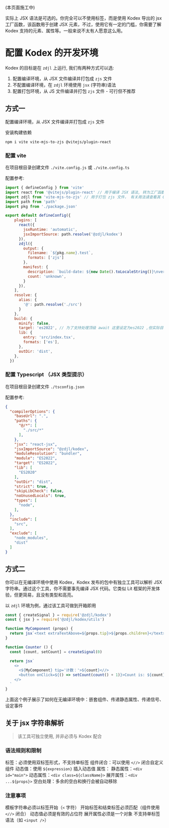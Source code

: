 (本页面施工中)

实际上 JSX 语法是可选的。你完全可以不使用标签，而是使用 Kodex 导出的 jsx 工厂函数，该函数用于创建 JSX 元素，不过，使用它有一定的门槛，你需要了解 Kodex 支持的元素、属性等。一般来说不太有人愿意这么用。

# 配置 Kodex 的开发环境

Kodex 的目标是在 `zdjl` 上运行, 我们有两种方式可以选:
1. 配置编译环境，从 JSX 文件编译并打包成 `zjs` 文件
2. 不配置编译环境，在 `zdjl` 环境使用 `jsx` (字符串)语法
3. 配置打包环境，从 JS 文件编译并打包 `zjs` 文件 - 可行但不推荐

## 方式一
配置编译环境，从 JSX 文件编译并打包成 `zjs` 文件

安装构建依赖
```shell
npm i vite vite-mjs-to-zjs @vitejs/plugin-react
```

### 配置 vite
在项目根目录创建文件 `./vite.config.js` 或 `./vite.config.ts`

配置参考:
```js
import { defineConfig } from 'vite'
import react from '@vitejs/plugin-react' // 用于编译 JSX 语法, 转为工厂函数的调用
import zdjl from 'vite-mjs-to-zjs' // 用于打包 zjs 文件， 有关用法请查看其 Github 页面
import path from 'path'
import pkg from './package.json'

export default defineConfig({
    plugins: [
      react({
        jsxRuntime: 'automatic',
        jsxImportSource: path.resolve('@zdjl/kodex')
      }),
      zdjl({
        output: {
          filename: `${pkg.name}.test`,
          formats: ['zjs']
        },
        manifest: {
          description: `build-date: ${new Date().toLocaleString()}\nversion: ${pkg.version}\nauthor: ${pkg.author}\nlicense: ${pkg.license}`,
          count: 'unknown',
        }
      }),
    ],
    resolve: {
      alias: {
        '@': path.resolve('./src')
      }
    },
    build: {
      minify: false,
      target: 'es2022', // 为了支持处理顶级 await 这里设定为es2022 ,但实际目标环境为es2020
      lib: {
        entry: 'src/index.tsx',
        formats: ['es'],
      },
      outDir: 'dist',
    },
  })
```

### 配置 Typescript （JSX 类型提示）
在项目根目录创建文件 `./tsconfig.json`

配置参考:
```json
{
  "compilerOptions": {
    "baseUrl": ".",
    "paths": {
      "@/*": [
        "./src/*"
      ],
    },
    "jsx": "react-jsx",
    "jsxImportSource": "@zdjl/kodex",
    "moduleResolution": "bundler",
    "module": "ES2022",
    "target": "ES2022",
    "lib": [
      "ES2020"
    ],
    "outDir": "dist",
    "strict": true,
    "skipLibCheck": false,
    "noUnusedLocals": true,
    "types": [
      "node",
    ],
  },
  "include": [
    "src",
  ],
  "exclude": [
    "node_modules",
    "dist"
  ]
}
```

## 方式二

你可以在无编译环境中使用 Kodex，Kodex 发布的包中有独立工具可以解析 JSX 字符串。通过这个工具，你不需要事先编译 JSX 代码。它类似 Lit 框架的开发体验，但更简易，且没有类型和高亮。

以 `zdjl` 环境为例，通过该工具可做到开箱即用

```js
const { createSignal } = require('@zdjl/kodex')
const { jsx } = require('@zdjl/kodex/utils')

function MyComponent (props) {
  return jsx`<text extraTextAbove=${props.tip}>${props.children}</text>`
}

function Counter () {
  const [count, setCount] = createSignal(0)

  return jsx`
    <>
      <${MyComponent} tip='计数：'>${count}<//>
      <button onClick=${() => setCount(count() + 1)}>Count is: ${count}</button>
    </>
  `
}
```

上面这个例子展示了如何在无编译环境中：嵌套组件、传递静态属性、传递信号、设定事件

## 关于 jsx 字符串解析

> 该工具可独立使用, 并非必须与 Kodex 配合

### 语法规则和限制

标签：必须使用双标签形式，不支持单标签
组件闭合：可以使用 `<//>` 闭合自定义组件
动态值：使用 `${expression}` 插入动态值
属性：
静态属性：`<div id="main">`
动态属性：`<div class=${className}>`
展开属性：`<div ...${props}>`
空白处理：多余的空白和换行会被自动移除

### 注意事项

模板字符串必须以标签开始（`<` 字符）
开始标签和结束标签必须匹配（组件使用 `<//>` 闭合）
动态值必须是有效的占位符
展开属性必须是一个对象
不支持单标签语法（如 `<input />`）
